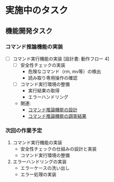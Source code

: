 # 実施中のタスク

## 機能開発タスク

### コマンド推論機能の実装
- [ ] コマンド実行機能の実装 [設計書: 動作フロー 4]
  - [ ] 安全性チェックの実装
    - 危険なコマンド（rm, mv等）の検出
    - 読み取り専用操作の確認
  - [ ] コマンド実行環境の整備
    - 実行結果の取得
    - エラーハンドリング
  - 関連: 
    - [コマンド推論機能の設計](../COMMAND_INFERENCE.md)
    - [コマンド推論機能の調査結果](../COMMAND_INFERENCE_RESEARCH.md)

### 次回の作業予定
1. コマンド実行機能の実装
   - 安全性チェックの仕組みの設計と実装
   - コマンド実行環境の整備
2. エラーハンドリングの実装
   - エラーケースの洗い出し
   - エラー処理の実装 
